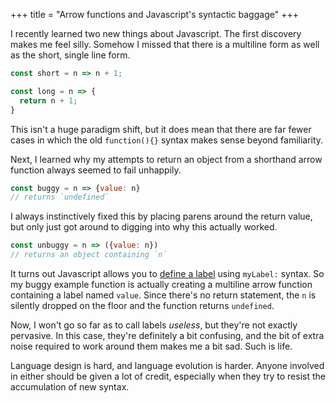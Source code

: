 +++
title = "Arrow functions and Javascript's syntactic baggage"
+++

I recently learned two new things about Javascript. The first discovery makes me feel silly. Somehow I missed that there is a multiline form as well as the short, single line form.

```js
const short = n => n + 1;

const long = n => {
  return n + 1;
}
```
This isn't a huge paradigm shift, but it does mean that there are far fewer cases in which the old `function(){}` syntax makes sense beyond familiarity.

<!-- more -->

Next, I learned why my attempts to return an object from a shorthand arrow function always seemed to fail unhappily.

```js
const buggy = n => {value: n}
// returns `undefined`
```
I always instinctively fixed this by placing parens around the return value, but only just got around to digging into why this actually worked.

```js
const unbuggy = n => ({value: n})
// returns an object containing `n`
```

It turns out Javascript allows you to [define a label](https://developer.mozilla.org/en-US/docs/Web/JavaScript/Reference/Statements/label) using `myLabel:` syntax. So my buggy example function is actually creating a multiline arrow function containing a label named `value`. Since there's no return statement, the `n` is silently dropped on the floor and the function returns `undefined`.

Now, I won't go so far as to call labels *useless*, but they're not exactly pervasive. In this case, they're definitely a bit confusing, and the bit of extra noise required to work around them makes me a bit sad. Such is life.

Language design is hard, and language evolution is harder. Anyone involved in either should be given a lot of credit, especially when they try to resist the accumulation of new syntax.
